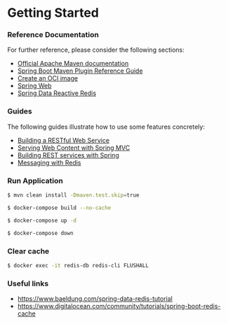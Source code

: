# Getting Started

### Reference Documentation
For further reference, please consider the following sections:

* [Official Apache Maven documentation](https://maven.apache.org/guides/index.html)
* [Spring Boot Maven Plugin Reference Guide](https://docs.spring.io/spring-boot/docs/2.7.14/maven-plugin/reference/html/)
* [Create an OCI image](https://docs.spring.io/spring-boot/docs/2.7.14/maven-plugin/reference/html/#build-image)
* [Spring Web](https://docs.spring.io/spring-boot/docs/2.7.14/reference/htmlsingle/index.html#web)
* [Spring Data Reactive Redis](https://docs.spring.io/spring-boot/docs/2.7.14/reference/htmlsingle/index.html#data.nosql.redis)

### Guides
The following guides illustrate how to use some features concretely:

* [Building a RESTful Web Service](https://spring.io/guides/gs/rest-service/)
* [Serving Web Content with Spring MVC](https://spring.io/guides/gs/serving-web-content/)
* [Building REST services with Spring](https://spring.io/guides/tutorials/rest/)
* [Messaging with Redis](https://spring.io/guides/gs/messaging-redis/)

### Run Application

```bash
$ mvn clean install -Dmaven.test.skip=true
```

```bash
$ docker-compose build --no-cache
```

```bash
$ docker-compose up -d
```

```bash
$ docker-compose down
```

### Clear cache

```bash
$ docker exec -it redis-db redis-cli FLUSHALL
```

### Useful links

* https://www.baeldung.com/spring-data-redis-tutorial
* https://www.digitalocean.com/community/tutorials/spring-boot-redis-cache
